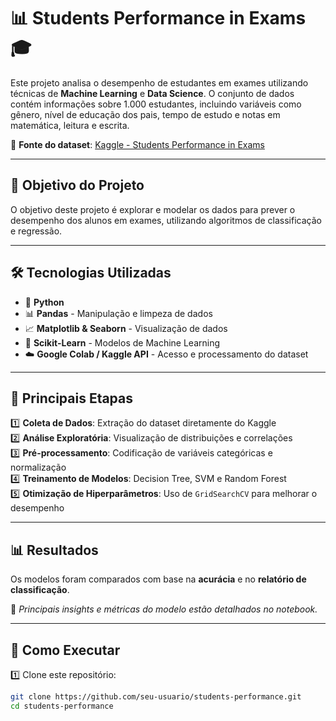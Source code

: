 # 📊 Students Performance in Exams 🎓

Este projeto analisa o desempenho de estudantes em exames utilizando técnicas de **Machine Learning** e **Data Science**. O conjunto de dados contém informações sobre 1.000 estudantes, incluindo variáveis como gênero, nível de educação dos pais, tempo de estudo e notas em matemática, leitura e escrita.

🔗 **Fonte do dataset**: [Kaggle - Students Performance in Exams](https://www.kaggle.com/datasets/spscientist/students-performance-in-exams)

---

## 🚀 Objetivo do Projeto
O objetivo deste projeto é explorar e modelar os dados para prever o desempenho dos alunos em exames, utilizando algoritmos de classificação e regressão.

---

## 🛠 Tecnologias Utilizadas
- 🐍 **Python**  
- 📊 **Pandas** - Manipulação e limpeza de dados  
- 📈 **Matplotlib & Seaborn** - Visualização de dados  
- 🤖 **Scikit-Learn** - Modelos de Machine Learning  
- ☁️ **Google Colab / Kaggle API** - Acesso e processamento do dataset  

---

## 📌 Principais Etapas
1️⃣ **Coleta de Dados**: Extração do dataset diretamente do Kaggle  
2️⃣ **Análise Exploratória**: Visualização de distribuições e correlações  
3️⃣ **Pré-processamento**: Codificação de variáveis categóricas e normalização  
4️⃣ **Treinamento de Modelos**: Decision Tree, SVM e Random Forest  
5️⃣ **Otimização de Hiperparâmetros**: Uso de `GridSearchCV` para melhorar o desempenho  

---

## 📊 Resultados
Os modelos foram comparados com base na **acurácia** e no **relatório de classificação**.  

🔹 *Principais insights e métricas do modelo estão detalhados no notebook.*  

---

## 📂 Como Executar
1️⃣ Clone este repositório:  
   ```bash
   git clone https://github.com/seu-usuario/students-performance.git
   cd students-performance
